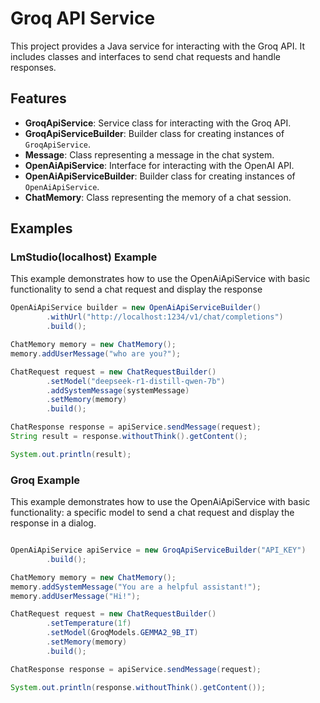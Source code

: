 # Groq API Service

This project provides a Java service for interacting with the Groq API. It includes classes and interfaces to send chat requests and handle responses.

## Features

- **GroqApiService**: Service class for interacting with the Groq API.
- **GroqApiServiceBuilder**: Builder class for creating instances of `GroqApiService`.
- **Message**: Class representing a message in the chat system.
- **OpenAiApiService**: Interface for interacting with the OpenAI API.
- **OpenAiApiServiceBuilder**: Builder class for creating instances of `OpenAiApiService`.
- **ChatMemory**: Class representing the memory of a chat session.


## Examples

### LmStudio(localhost) Example

This example demonstrates how to use the OpenAiApiService with basic functionality to send a chat request and display the response

```java
OpenAiApiService builder = new OpenAiApiServiceBuilder()
        .withUrl("http://localhost:1234/v1/chat/completions")
        .build();

ChatMemory memory = new ChatMemory();
memory.addUserMessage("who are you?");

ChatRequest request = new ChatRequestBuilder()
        .setModel("deepseek-r1-distill-qwen-7b")
        .addSystemMessage(systemMessage)
        .setMemory(memory)
        .build();

ChatResponse response = apiService.sendMessage(request);
String result = response.withoutThink().getContent();

System.out.println(result);
```


### Groq Example
This example demonstrates how to use the OpenAiApiService with basic functionality: a specific model to send a chat request and display the response in a dialog.

```java

OpenAiApiService apiService = new GroqApiServiceBuilder("API_KEY")
        .build();

ChatMemory memory = new ChatMemory();
memory.addSystemMessage("You are a helpful assistant!");
memory.addUserMessage("Hi!");

ChatRequest request = new ChatRequestBuilder()
        .setTemperature(1f)
        .setModel(GroqModels.GEMMA2_9B_IT)
        .setMemory(memory)
        .build();

ChatResponse response = apiService.sendMessage(request);

System.out.println(response.withoutThink().getContent());
```

